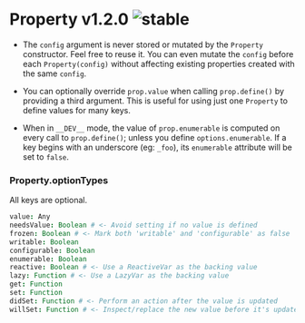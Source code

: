 
# Property v1.2.0 ![stable](https://img.shields.io/badge/stability-stable-4EBA0F.svg?style=flat)

- The `config` argument is never stored or mutated by the `Property` constructor. Feel free to reuse it. You can even mutate the `config` before each `Property(config)` without affecting existing properties created with the same `config`.

- You can optionally override `prop.value` when calling `prop.define()` by providing a third argument. This is useful for using just one `Property` to define values for many keys.

- When in `__DEV__` mode, the value of `prop.enumerable` is computed on every call to `prop.define()`; unless you define `options.enumerable`. If a key begins with an underscore (eg: `_foo`), its `enumerable` attribute will be set to `false`.

### Property.optionTypes

All keys are optional.

```coffee
value: Any
needsValue: Boolean # <- Avoid setting if no value is defined
frozen: Boolean # <- Mark both 'writable' and 'configurable' as false
writable: Boolean
configurable: Boolean
enumerable: Boolean
reactive: Boolean # <- Use a ReactiveVar as the backing value
lazy: Function # <- Use a LazyVar as the backing value
get: Function
set: Function
didSet: Function # <- Perform an action after the value is updated
willSet: Function # <- Inspect/replace the new value before it's updated
```
